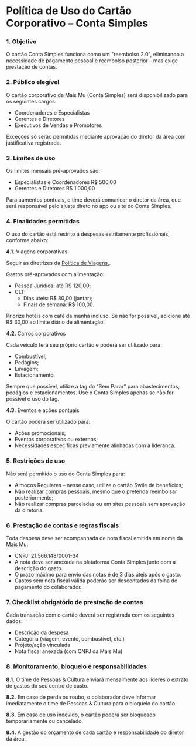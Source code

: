 # Política de Uso do Cartão Corporativo – Conta Simples

### 1. Objetivo

O cartão Conta Simples funciona como um "reembolso 2.0", eliminando a necessidade de pagamento pessoal e reembolso posterior – mas exige prestação de contas.

### 2. Público elegível

O cartão corporativo da Mais Mu (Conta Simples) será disponibilizado para os seguintes cargos:

 - Coordenadores e Especialistas
 - Gerentes e Diretores
 - Executivos de Vendas e Promotores

Exceções só serão permitidas mediante aprovação do diretor da área com justificativa registrada.

### 3. Limites de uso

Os limites mensais pré-aprovados são:

 - Especialistas e Coordenadores R$ 500,00
 - Gerentes e Diretores R$ 1.000,00

Para aumentos pontuais, o time deverá comunicar o diretor da área, que será responsável pelo ajuste direto no app ou site do Conta Simples.

### 4. Finalidades permitidas

O uso do cartão está restrito a despesas estritamente profissionais, conforme abaixo:

**4.1.** Viagens corporativas

Seguir as diretrizes da [Política de Viagens.](https://maismu-br.github.io/rh/regras_rh/#viagens-pela-mais-mu).

Gastos pré-aprovados com alimentação:

 - Pessoa Jurídica: até R$ 120,00;
 - CLT: 
     - Dias úteis: R$ 80,00 (jantar);
     - Finais de semana: R$ 100,00.

Priorize hotéis com café da manhã incluso. Se não for possível, adicione até R$ 30,00 ao limite diário de alimentação.

**4.2.** Carros corporativos

Cada veículo terá seu próprio cartão e poderá ser utilizado para:

 - Combustível;
 - Pedágios;
 - Lavagem;
 - Estacionamento.

Sempre que possível, utilize a tag do “Sem Parar” para abastecimentos, pedágios e estacionamentos. Use o Conta Simples apenas se não for possível o uso do tag.

**4.3.** Eventos e ações pontuais

O cartão poderá ser utilizado para:

 - Ações promocionais;
 - Eventos corporativos ou externos;
 - Necessidades específicas previamente alinhadas com a liderança.

### 5. Restrições de uso

Não será permitido o uso do Conta Simples para:

 - Almoços Regulares – nesse caso, utilize o cartão Swile de benefícios;
 - Não realizar compras pessoais, mesmo que o pretenda reembolsar posteriormente;
 - Não realizar compras parceladas ou em sites pessoais sem aprovação da diretoria.

### 6. Prestação de contas e regras fiscais

Toda despesa deve ser acompanhada de nota fiscal emitida em nome da Mais Mu:

 - CNPJ: 21.566.148/0001-34
 - A nota deve ser anexada na plataforma Conta Simples junto com a descrição do gasto.
 - O prazo máximo para envio das notas é de 3 dias úteis após o gasto.
 - Gastos sem nota fiscal válida poderão ser descontados da folha de pagamento do colaborador.

### 7. Checklist obrigatório de prestação de contas

Cada transação com o cartão deverá ser registrada com os seguintes dados:

 - Descrição da despesa
 - Categoria (viagem, evento, combustível, etc.)
 - Projeto/ação vinculada
 - Nota fiscal anexada (com CNPJ da Mais Mu)

### 8. Monitoramento, bloqueio e responsabilidades

**8.1.** O time de Pessoas & Cultura enviará mensalmente aos líderes o extrato de gastos do seu centro de custo.

**8.2.** Em caso de perda ou roubo, o colaborador deve informar imediatamente o time de Pessoas & Cultura para o bloqueio do cartão.

**8.3.** Em caso de uso indevido, o cartão poderá ser bloqueado temporariamente ou cancelado.

**8.4.** A gestão do orçamento de cada cartão é responsabilidade do diretor da área.